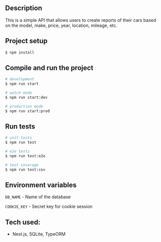 ## Description

This is a simple API that allows users to create reports of their cars based on the model, make, price, year, location, mileage, etc.

## Project setup

```bash
$ npm install
```

## Compile and run the project

```bash
# development
$ npm run start

# watch mode
$ npm run start:dev

# production mode
$ npm run start:prod
```

## Run tests

```bash
# unit tests
$ npm run test

# e2e tests
$ npm run test:e2e

# test coverage
$ npm run test:cov
```

## Environment variables

```DB_NAME``` - Name of the database

```COOKIE_KEY``` - Secret key for cookie session

## Tech used:
- Nest.js, SQLite, TypeORM
